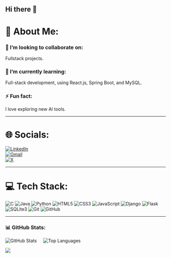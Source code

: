 ## Hi there 👋

# 💫 About Me:

### 👯 I’m looking to collaborate on:
Fullstack projects.

### 🌱 I’m currently learning:
Full-stack development, using React.js, Spring Boot, and MySQL.


### ⚡ Fun fact:
I love exploring new AI tools.


---

# 🌐 Socials:
[![LinkedIn](https://img.shields.io/badge/LinkedIn-0077B5?logo=linkedin&logoColor=white)](https://linkedin.com/in/isuryaprakashh)  
[![Gmail](https://img.shields.io/badge/Gmail-D14836?logo=gmail&logoColor=white)](mailto:isurya2005@gmail.com)  
[![X](https://img.shields.io/badge/X-1DA1F2?logo=twitter&logoColor=white)](https://twitter.com/isuryaprakashh)  


---

# 💻 Tech Stack:
![C](https://img.shields.io/badge/C-00599C?logo=c&logoColor=white)
![Java](https://img.shields.io/badge/Java-007396?logo=java&logoColor=white)
![Python](https://img.shields.io/badge/Python-3776AB?logo=python&logoColor=white)
![HTML5](https://img.shields.io/badge/HTML5-E34F26?logo=html5&logoColor=white)
![CSS3](https://img.shields.io/badge/CSS3-1572B6?logo=css3&logoColor=white)
![JavaScript](https://img.shields.io/badge/JavaScript-F7DF1E?logo=javascript&logoColor=black)
![Django](https://img.shields.io/badge/Django-092E20?logo=django&logoColor=white)
![Flask](https://img.shields.io/badge/Flask-000000?logo=flask&logoColor=white)
![SQLite3](https://img.shields.io/badge/SQLite-003B57?logo=sqlite&logoColor=white)
![Git](https://img.shields.io/badge/Git-F05032?logo=git&logoColor=white)
![GitHub](https://img.shields.io/badge/GitHub-181717?logo=github&logoColor=white)

---

### 📊 GitHub Stats:
<div style="display: flex; gap: 20px;">

  <img src="https://github-readme-stats.vercel.app/api?username=isuryaprakashh&show_icons=true&theme=transparent" alt="GitHub Stats"/>

  <img src="https://github-readme-stats.vercel.app/api/top-langs/?username=isuryaprakashh&theme=dark&hide_border=false&include_all_commits=false&count_private=false&layout=compact" alt="Top Languages"/>
  
</div>

![](https://komarev.com/ghpvc/?username=isuryaprakashh&style=flat-square)

